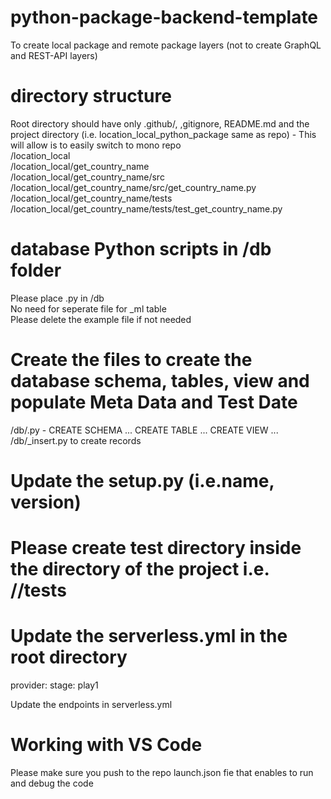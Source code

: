 # python-package-backend-template
To create local package and remote package layers (not to create GraphQL and REST-API layers)

# directory structure
Root directory should have only .github/, ,gitignore, README.md and the project directory (i.e. location_local_python_package same as repo) - This will allow is to easily switch to mono repo<br> 
/location_local<br>
/location_local/get_country_name<br>
/location_local/get_country_name/src<br>
/location_local/get_country_name/src/get_country_name.py<br>
/location_local/get_country_name/tests<br>
/location_local/get_country_name/tests/test_get_country_name.py<br>

# database Python scripts in /db folder
Please place <table-name>.py in /db<br>
No need for seperate file for _ml table<br>
Please delete the example file if not needed<br>
  
# Create the files to create the database schema, tables, view and populate Meta Data and Test Date
/db/<table-name>.py - CREATE SCHEMA ... CREATE TABLE ... CREATE VIEW ...<br>
/db/<table-name>_insert.py to create records

# Update the setup.py (i.e.name, version)
 
# Please create test directory inside the directory of the project i.e. /<project-name>/tests

# Update the serverless.yml in the root directory
provider:
  stage: play1
  
Update the endpoints in serverless.yml

# Working with VS Code
Please make sure you push to the repo launch.json fie that enables to run and debug the code<br> 
